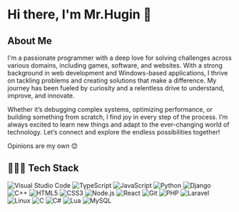 # Hi there, I'm Mr.Hugin 👋

## About Me
I'm a passionate programmer with a deep love for solving challenges across various domains, including games, software, and websites. With a strong background in web development and Windows-based applications, I thrive on tackling problems and creating solutions that make a difference. My journey has been fueled by curiosity and a relentless drive to understand, improve, and innovate.

Whether it’s debugging complex systems, optimizing performance, or building something from scratch, I find joy in every step of the process. I’m always excited to learn new things and adapt to the ever-changing world of technology. Let’s connect and explore the endless possibilities together!

Opinions are my own 😊

## 👨🏻‍💻 Tech Stack
![Visual Studio Code](https://img.shields.io/badge/Visual%20Studio%20Code-0078d7.svg?style=flat-square&logo=visual-studio-code&logoColor=white)
![TypeScript](https://img.shields.io/badge/TypeScript-%23007ACC.svg?style=flat-square&logo=typescript&logoColor=white)
![JavaScript](https://img.shields.io/badge/-JavaScript-F7DF1E?style=flat-square&logo=javascript&logoColor=black)
![Python](https://img.shields.io/badge/-Python-3776AB?style=flat-square&logo=python&logoColor=white)
![Django](https://img.shields.io/badge/django-%23092E20.svg?style=flat-square&logo=django&logoColor=white)
![C++](https://img.shields.io/badge/-C++-00599C?style=flat-square&logo=c%2B%2B&logoColor=white)
![HTML5](https://img.shields.io/badge/-HTML5-E34F26?style=flat-square&logo=html5&logoColor=white)
![CSS3](https://img.shields.io/badge/-CSS3-1572B6?style=flat-square&logo=css3&logoColor=white)
![Node.js](https://img.shields.io/badge/-Node.js-339933?style=flat-square&logo=node.js&logoColor=white)
![React](https://img.shields.io/badge/-React-61DAFB?style=flat-square&logo=react&logoColor=black)
![Git](https://img.shields.io/badge/-Git-F05032?style=flat-square&logo=git&logoColor=white)
![PHP](https://img.shields.io/badge/PHP-%23777BB4.svg?style=flat-square&logo=php&logoColor=white)
![Laravel](https://img.shields.io/badge/Laravel-%23FF2D20.svg?style=flat-square&logo=laravel&logoColor=white)
![Linux](https://img.shields.io/badge/Linux-FCC624?style=flat-square&logo=linux&logoColor=black)
![C](https://img.shields.io/badge/C-%2300599C.svg?style=flat-square&logo=c&logoColor=white)
![C#](https://img.shields.io/badge/C%23-%23239120.svg?style=flat-square&logo=c-sharp&logoColor=white)
![Lua](https://img.shields.io/badge/Lua-%232C2D72.svg?style=flat-square&logo=lua&logoColor=white)
![MySQL](https://img.shields.io/badge/MySQL-%2300f.svg?style=flat-square&logo=mysql&logoColor=white)
